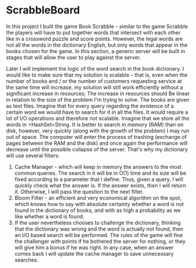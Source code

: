 # ScrabbleBoard

In this project I built the game Book Scrabble - similar to the game Scrabble the players will have to put together words that intersect with
each other like in a crossword puzzle and score points. 
However, the legal words are not all the words in the dictionary
English, but only words that appear in the books chosen for the game.
In this section, a generic server will be built in stages that will allow the user to play against the server.

Later I will implement the logic of the word search in the book dictionary. I would like to make sure that my solution is scalable - that is, even when the number of books and / or the number of customers requesting service at the same time will increase, my solution will still work efficiently without a significant increase in resources; The increase in resources should
Be linear in relation to the size of the problem I'm trying to solve. The books are given as text files. Imagine that for every query regarding the existence of a certain word we would have to search for it in all the files. It would require a lot of I/O operations and therefore not scalable.
Imagine that we store all the words in >HashSet<String. It is better to search in memory (RAM) than on disk, however, very quickly (along with the growth of the problem) I may run out of space. The computer will enter the process of trashing (exchange of pages between the RAM and the disk) and once again the performance will decrease until the possible collapse of the server.
That's why my dictionary will use several filters:
1. Cache Manager - which will keep in memory the answers to the most common queries. The search in it will be in O(1) time and its size will be fixed according to a parameter that I define. Thus, given a query, I will quickly check what the answer is. If the answer exists, then I will return it. Otherwise, I will pass the question to the next filter.
2. Bloom Filter - an efficient and very economical algorithm on the spot, which knows how to say with absolute certainty whether a word is not found in the dictionary of books, and with as high a probability as we like whether a word is found.
3. If the user nevertheless chooses to challenge the dictionary, thinking that the dictionary was wrong and the word is actually not found, then an I/O based search will be performed. The rules of the game will fine the challenger with points if he bothered the server for nothing, or they will give him a bonus if he was right.
In any case, when an answer comes back I will update the cache manager to save unnecessary searches.
